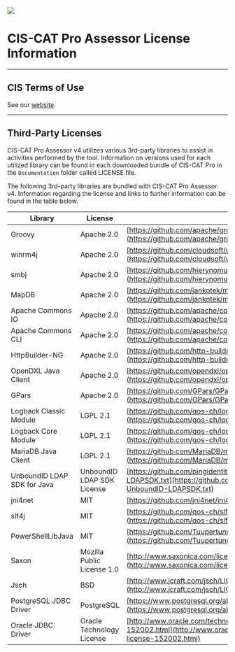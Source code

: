 ![](http://i.imgur.com/5yZfZi5.jpg)

# CIS-CAT Pro Assessor License Information

------------

## CIS Terms of Use

See our [website](https://www.cisecurity.org/cis-securesuite/cis-securesuite-membership-terms-of-use/).

--------------------

## Third-Party Licenses

CIS-CAT Pro Assessor v4 utilizes various 3rd-party libraries to assist in activities performed by the tool. Information on versions used for each utilized library can be found in each downloaded bundle of CIS-CAT Pro in the `Documentation` folder called LICENSE.file. 

The following 3rd-party libraries are bundled with CIS-CAT Pro Assessor v4.  Information regarding the license and links to further information can be found in the table below.


| Library                         | License                   | License Link                              |
|---------------------------------|---------------------------|-------------------------------------------|
| Groovy                          |Apache 2.0                 |[https://github.com/apache/groovy/blob/master/LICENSE](https://github.com/apache/groovy/blob/master/LICENSE) |
| winrm4j                         |Apache 2.0                 |[https://github.com/cloudsoft/winrm4j/blob/master/LICENSE](https://github.com/cloudsoft/winrm4j/blob/master/LICENSE) |
| smbj                            |Apache 2.0                 |[https://github.com/hierynomus/smbj/blob/master/LICENSE_HEADER](https://github.com/hierynomus/smbj/blob/master/LICENSE_HEADER) |
| MapDB                           |Apache 2.0                 |[https://github.com/jankotek/mapdb/blob/master/LICENSE.txt](https://github.com/jankotek/mapdb/blob/master/LICENSE.txt) |
| Apache Commons IO               |Apache 2.0                 |[https://github.com/apache/commons-io/blob/master/LICENSE.txt](https://github.com/apache/commons-io/blob/master/LICENSE.txt) |
| Apache Commons CLI              |Apache 2.0                 |[https://github.com/apache/commons-cli/blob/master/LICENSE.txt](https://github.com/apache/commons-cli/blob/master/LICENSE.txt) |
| HttpBuilder-NG                  |Apache 2.0                 |[https://github.com/http-builder-ng/http-builder-ng](https://github.com/http-builder-ng/http-builder-ng) |
| OpenDXL Java Client                  |Apache 2.0                 |[https://github.com/opendxl/opendxl-client-java/blob/master/LICENSE](https://github.com/opendxl/opendxl-client-java/blob/master/LICENSE) |
| GPars                           |Apache 2.0                 |[https://github.com/GPars/GPars/blob/master/LICENSE.txt](https://github.com/GPars/GPars/blob/master/LICENSE.txt) |
| Logback Classic Module          |LGPL 2.1                   |[https://github.com/qos-ch/logback/blob/master/LICENSE.txt](https://github.com/qos-ch/logback/blob/master/LICENSE.txt) |
| Logback Core Module             |LGPL 2.1                   |[https://github.com/qos-ch/logback/blob/master/LICENSE.txt](https://github.com/qos-ch/logback/blob/master/LICENSE.txt) |
| MariaDB Java Client             |LGPL 2.1                   |[https://github.com/MariaDB/mariadb-connector-j/blob/master/LICENSE](https://github.com/MariaDB/mariadb-connector-j/blob/master/LICENSE) |
| UnboundID LDAP SDK for Java     |UnboundID LDAP SDK License |[https://github.com/pingidentity/ldapsdk/blob/master/LICENSE-UnboundID-LDAPSDK.txt](https://github.com/pingidentity/ldapsdk/blob/master/LICENSE-UnboundID-LDAPSDK.txt) |
| jni4net                         |MIT                        |[https://github.com/jni4net/jni4net](https://github.com/jni4net/jni4net) |
| slf4j                           |MIT                        |[https://github.com/qos-ch/slf4j/blob/master/LICENSE.txt](https://github.com/qos-ch/slf4j/blob/master/LICENSE.txt) |
| PowerShellLibJava               |MIT                |[https://github.com/Tuupertunut/PowerShellLibJava/blob/master/LICENSE.md](https://github.com/Tuupertunut/PowerShellLibJava/blob/master/LICENSE.md) |
| Saxon                           |Mozilla Public License 1.0 |[http://www.saxonica.com/license/license.xml](http://www.saxonica.com/license/license.xml) |
| Jsch                            |BSD                        |[http://www.jcraft.com/jsch/LICENSE.txt](http://www.jcraft.com/jsch/LICENSE.txt) |
| PostgreSQL JDBC Driver          |PostgreSQL                 |[https://www.postgresql.org/about/licence/](https://www.postgresql.org/about/licence/) |
| Oracle JDBC Driver              |Oracle Technology License  |[http://www.oracle.com/technetwork/licenses/distribution-license-152002.html](http://www.oracle.com/technetwork/licenses/distribution-license-152002.html) |



